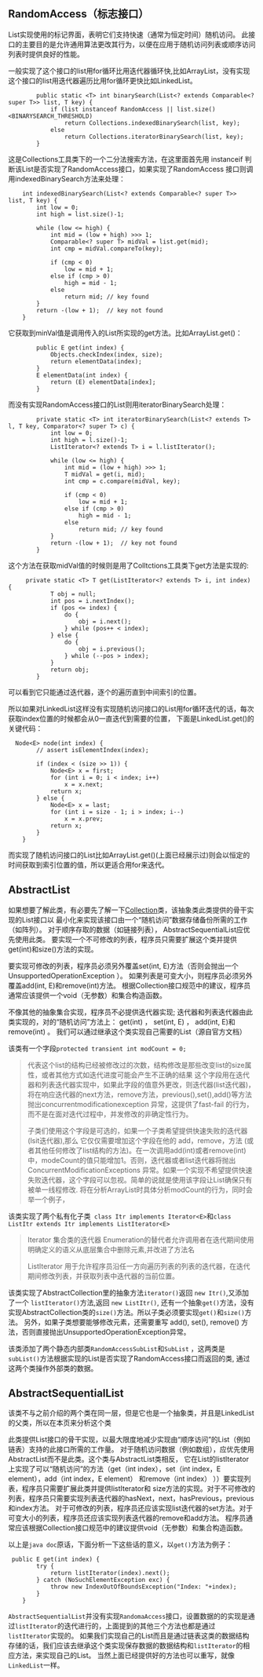 ## RandomAccess（标志接口） ##

List实现使用的标记界面，表明它们支持快速（通常为恒定时间）随机访问。 此接口的主要目的是允许通用算法更改其行为，以便在应用于随机访问列表或顺序访问列表时提供良好的性能。


一般实现了这个接口的list用for循环比用迭代器循环快,比如ArrayList，没有实现这个接口的list用迭代器遍历比用for循环更快比如LinkedList。
        
        
            public static <T> int binarySearch(List<? extends Comparable<? super T>> list, T key) {
                if (list instanceof RandomAccess || list.size()<BINARYSEARCH_THRESHOLD)
                    return Collections.indexedBinarySearch(list, key);
                else
                    return Collections.iteratorBinarySearch(list, key);
            }


这是Collections工具类下的一个二分法搜索方法，在这里面首先用 instanceif 判断该List是否实现了RandomAccess接口，如果实现了RandomAccess
接口则调用indexedBinarySearch方法来处理：

        int indexedBinarySearch(List<? extends Comparable<? super T>> list, T key) {
            int low = 0;
            int high = list.size()-1;
    
            while (low <= high) {
                int mid = (low + high) >>> 1;
                Comparable<? super T> midVal = list.get(mid);
                int cmp = midVal.compareTo(key);
    
                if (cmp < 0)
                    low = mid + 1;
                else if (cmp > 0)
                    high = mid - 1;
                else
                    return mid; // key found
            }
            return -(low + 1);  // key not found
        }
        
它获取到minVal值是调用传入的List所实现的get方法。比如ArrayList.get()：

            public E get(int index) {
                Objects.checkIndex(index, size);
                return elementData(index);
            }
            E elementData(int index) {
                return (E) elementData[index];
            }
        
而没有实现RandomAccess接口的List则用iteratorBinarySearch处理：
        
        
            private static <T> int iteratorBinarySearch(List<? extends T> l, T key, Comparator<? super T> c) {
                int low = 0;
                int high = l.size()-1;
                ListIterator<? extends T> i = l.listIterator();
        
                while (low <= high) {
                    int mid = (low + high) >>> 1;
                    T midVal = get(i, mid);
                    int cmp = c.compare(midVal, key);
        
                    if (cmp < 0)
                        low = mid + 1;
                    else if (cmp > 0)
                        high = mid - 1;
                    else
                        return mid; // key found
                }
                return -(low + 1);  // key not found
            }
            
这个方法在获取midVal值的时候则是用了Colltctions工具类下get方法是实现的:
   
         private static <T> T get(ListIterator<? extends T> i, int index) {
                T obj = null;
                int pos = i.nextIndex();
                if (pos <= index) {
                    do {
                        obj = i.next();
                    } while (pos++ < index);
                } else {
                    do {
                        obj = i.previous();
                    } while (--pos > index);
                }
                return obj;
            }

可以看到它只能通过迭代器，逐个的遍历直到中间索引的位置。

所以如果对LinkedList这样没有实现随机访问接口的List用for循环迭代的话，每次获取index位置的时候都会从0一直迭代到需要的位置，
下面是LinkedList.get()的关键代码：
    
      Node<E> node(int index) {
            // assert isElementIndex(index);
    
            if (index < (size >> 1)) {
                Node<E> x = first;
                for (int i = 0; i < index; i++)
                    x = x.next;
                return x;
            } else {
                Node<E> x = last;
                for (int i = size - 1; i > index; i--)
                    x = x.prev;
                return x;
            }
        }

而实现了随机访问接口的List比如ArrayList.get()(上面已经展示过)则会以恒定的时间获取到索引位置的值，所以更适合用for来迭代。


## AbstractList ##

如果想要了解此类，有必要先了解一下[Collection][Collection]类，该抽象类此类提供的骨干实现的List接口以
最小化来实现该接口由一个“随机访问”数据存储备份所需的工作（如阵列）。 对于顺序存取的数据（如链接列表）， AbstractSequentialList应优先使用此类。 
要实现一个不可修改的列表，程序员只需要扩展这个类并提供get(int)和size()方法的实现。 


要实现可修改的列表，程序员必须另外覆盖set(int, E)方法（否则会抛出一个UnsupportedOperationException ）。 如果列表是可变大小，则程序员必须另外覆盖add(int, E)和remove(int)方法。 
根据Collection接口规范中的建议，程序员通常应该提供一个void（无参数）和集合构造函数。 


不像其他的抽象集合实现，程序员不必提供迭代器实现; 迭代器和列表迭代器由此类实现的，对的“随机访问”方法上： get(int) ， set(int, E) ， add(int, E)和remove(int) 。 
我们可以通过继承这个类实现自己需要的List（源自官方文档）
    
该类有一个字段`protected transient int modCount = 0;` []()

>代表这个list的结构已经被修改过的次数，结构修改是那些改变list的size属性，或者其他方式如迭代进度可能会产生不正确的结果
>这个字段用在迭代器和列表迭代器实现中，如果此字段的值意外更改，则迭代器(list迭代器)，将在响应迭代器的next方法，remove方法，previous(),set(),add()等方法
>抛出concurrentmodificationexception 异常，这提供了fast-fail 的行为，而不是在面对迭代过程中，并发修改的非确定性行为。<p>
>子类们使用这个字段是可选的，如果一个子类希望提供快速失败的迭代器(lsit迭代器),那么 它仅仅需要增加这个字段在他的 add，remove，方法
(或者其他任何修改了list结构的方法)。在一次调用add(int)或者remove(int)中，modeCount的值只能增加1。否则，迭代器或者list迭代器将抛出
ConcurrentModificationExceptions 异常。如果一个实现不希望提供快速失败迭代器，这个字段可以忽视。简单的说就是使用该字段让List确保只有被单一线程修改.
将在分析ArrayList时具体分析modCount的行为，同时会举一个例子，


该类实现了两个私有化子类` class Itr implements Iterator<E>`和`class ListItr extends Itr implements ListIterator<E>`
>Iterator 集合类的迭代器 Enumeration的替代者允许调用者在迭代期间使用明确定义的语义从底层集合中删除元素,并改进了方法名<p>
>ListIterator 用于允许程序员沿任一方向遍历列表的列表的迭代器，在迭代期间修改列表，并获取列表中迭代器的当前位置。

该类实现了AbstractCollection里的抽象方法`iterator()`返回 `new Itr()`,又添加了一个 `listIterator()`方法,返回 `new ListItr()`,
还有一个抽象`get()`方法，没有实现AbstractCollection类的`size()`方法。所以子类必须要实现`get()`和`size()`方法。
另外，如果子类想要能够修改元素，还需要重写 add(), set(), remove() 方法，否则直接抛出UnsupportedOperationException异常。

 
该类添加了两个静态内部类`RandomAccessSubList`和`SubList` ，这两类是`subList()`方法根据实现的List是否实现了RandomAccess接口而返回的类,
通过这两个类操作外部类的数据。


## AbstractSequentialList ##

该类不与之前介绍的两个类在同一层，但是它也是一个抽象类，并且是LinkedList的父类，所以在本页来分析这个类

此类提供List接口的骨干实现，以最大限度地减少实现由“顺序访问”的List（例如链表）支持的此接口所需的工作量。
对于随机访问数据（例如数组），应优先使用AbstractList而不是此类。这个类与AbstractList类相反，
它在List的listIterator上实现了可以“随机访问”的方法（get（int index），set（int index，E element），add（int index，E element）
和remove（int index） ））要实现列表，程序员只需要扩展此类并提供listIterator和
size方法的实现。对于不可修改的列表，程序员只需要实现列表迭代器的hasNext，next，hasPrevious，previous和index方法。
对于可修改的列表，程序员还应该实现list迭代器的set方法。对于可变大小的列表，程序员还应该实现列表迭代器的remove和add方法。
程序员通常应该根据Collection接口规范中的建议提供void（无参数）和集合构造函数。

以上是`java doc`原话，下面分析一下这些话的意义，以`get()`方法为例子：

     public E get(int index) {
            try {
                return listIterator(index).next();
            } catch (NoSuchElementException exc) {
                throw new IndexOutOfBoundsException("Index: "+index);
            }
        }

`AbstractSequentialList`并没有实现`RandomaAccess`接口，设置数据的的实现是通过`listIterator`的迭代进行的，上面提到的其他三个方法也都是通过`listIterator`实现的。
如果我们实现自己的List而且是通过链表这类的数据结构存储的话，我们应该去继承这个类实现保存数据的数据结构和`listIterator`的相应方法，来实现自己的List。
当然上面已经提供好的方法也可以重写，就像`LinkedList`一样。




[Collection]:  https://github.com/TransientWang/KnowledgeBase/blob/master/base/collections/AbstractCollection.md "Collection and AbsCollection"